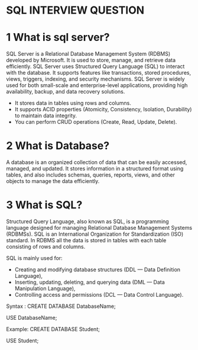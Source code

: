 # SQL INTERVIEW QUESTION

# 1 What is sql server?
SQL Server is a Relational Database Management System (RDBMS) developed by Microsoft. It is used to store, manage, and retrieve data efficiently. SQL Server uses Structured Query Language (SQL) to interact with the database. It supports features like transactions, stored procedures, views, triggers, indexing, and security mechanisms. SQL Server is widely used for both small-scale and enterprise-level applications, providing high availability, backup, and data recovery solutions.
- It stores data in tables using rows and columns.
- It supports ACID properties (Atomicity, Consistency, Isolation, Durability) to maintain data integrity.
- You can perform CRUD operations (Create, Read, Update, Delete).

# 2 What is Database?
A database is an organized collection of data that can be easily accessed, managed, and updated. It stores information in a structured format using tables, and also includes schemas, queries, reports, views, and other objects to manage the data efficiently.

# 3 What is SQL?
Structured Query Language, also known as SQL, is a programming language designed for managing Relational Database Management Systems (RDBMSs). SQL is an International Organization for Standardization (ISO) standard. In RDBMS all the data is stored in tables with each table consisting of rows and columns.

SQL is mainly used for:
- Creating and modifying database structures (DDL — Data Definition Language),
- Inserting, updating, deleting, and querying data (DML — Data Manipulation Language),
- Controlling access and permissions (DCL — Data Control Language).

 Syntax : 
CREATE DATABASE DatabaseName;

 USE DatabaseName;

Example:
CREATE DATABASE Student;

USE Student;


